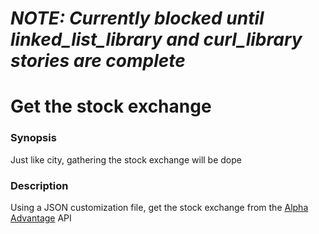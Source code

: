 # *NOTE: Currently blocked until linked_list_library and curl_library stories are complete*

# Get the stock exchange

### Synopsis
Just like city, gathering the stock exchange will be dope

### Description
Using a JSON customization file, get the stock exchange from the [Alpha Advantage](www.alphavantage.co) API
